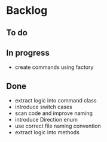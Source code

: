 # Backlog

## To do

## In progress

- create commands using factory

## Done

- extract logic into command class
- introduce switch cases
- scan code and improve naming
- introduce Direction enum
- use correct file naming convention
- extract logic into methods
